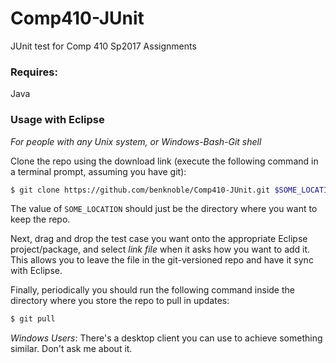 # Comp410-JUnit

JUnit test for Comp 410 Sp2017 Assignments

### Requires:

Java

### Usage with Eclipse

*For people with any Unix system, or Windows-Bash-Git shell*

Clone the repo using the download link (execute the following command in a
terminal prompt, assuming you have git):

```bash
$ git clone https://github.com/benknoble/Comp410-JUnit.git $SOME_LOCATION
```

The value of `SOME_LOCATION` should just be the directory where you want to keep
the repo.

Next, drag and drop the test case you want onto the appropriate Eclipse
project/package, and select *link file* when it asks how you want to add it.
This allows you to leave the file in the git-versioned repo and have it sync
with Eclipse.

Finally, periodically you should run the following command inside the directory
where you store the repo to pull in updates:

```bash
$ git pull
```

*Windows Users*: There's a desktop client you can use to achieve something
similar. Don't ask me about it.
